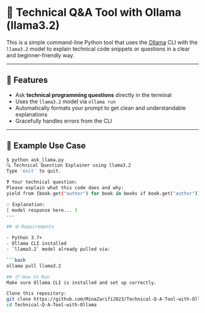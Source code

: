 # 🧠 Technical Q&A Tool with Ollama (llama3.2)

This is a simple command-line Python tool that uses the [Ollama](https://ollama.com) CLI with the `llama3.2` model to explain technical code snippets or questions in a clear and beginner-friendly way.

---

## 🚀 Features

- Ask **technical programming questions** directly in the terminal  
- Uses the `llama3.2` model via `ollama run`  
- Automatically formats your prompt to get clean and understandable explanations  
- Gracefully handles errors from the CLI

---

## 🧩 Example Use Case

```bash
$ python ask_llama.py
🔍 Technical Question Explainer using llama3.2
Type 'exit' to quit.

❓ Your technical question:
Please explain what this code does and why:
yield from {book.get("author") for book in books if book.get("author")}

💡 Explanation:
[ model response here... ]
---

## ⚙️ Requirements

- Python 3.7+
- Ollama CLI installed
- `llama3.2` model already pulled via:

```bash
ollama pull llama3.2

## 📦 How to Run
Make sure Ollama CLI is installed and set up correctly.

Clone this repository:
git clone https://github.com/MinaZarifi2023/Technical-Q-A-Tool-with-Ollama.git
cd Technical-Q-A-Tool-with-Ollama




